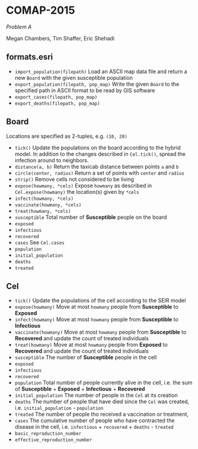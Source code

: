 COMAP-2015
==========

*Problem A*

Megan Chambers, Tim Shaffer, Eric Shehadi

formats.esri
------------
- `import_population(filepath)` Load an ASCII map data file and return a
  new `Board` with the given susceptible population
- `export_population(filepath, pop_map)` Write the given `Board` to the
  specified path in ASCII format to be read by GIS software
- `export_cases(filepath, pop_map)`
- `export_deaths(filepath, pop_map)`

Board
-----
Locations are specified as 2-tuples, e.g. `(10, 20)`
- `tick()` Update the populations on the board according to the hybrid model.
  In addition to the changes described in `Cel.tick()`, spread the infection
  around to neighbors.
- `distance(a, b)` Return the taxicab distance between points `a` and `b`
- `circle(center, radius)` Return a set of points with `center` and `radius`
- `strip()` Remove cells not considered to be living
- `expose(howmany, *cels)` Expose `howmany` as described in
  `Cel.expose(howmany)` the location(s) given by `*cels`
- `infect(howmany, *cels)`
- `vaccinate(howmany, *cels)`
- `treat(howmany, *cels)`
- `susceptible` Total number of __Susceptible__ people on the board
- `exposed`
- `infectious`
- `recovered`
- `cases` See `Cel.cases`
- `population`
- `initial_population`
- `deaths`
- `treated`

Cel
---
- `tick()` Update the populations of the cell according to the SEIR model
- `expose(howmany)` Move at most `howmany` people from __Susceptible__ to
  __Exposed__
- `infect(howmany)` Move at most `howmany` people from __Susceptible__ to
    __Infectious__
- `vaccinate(howmany)` Move at most `howmany` people from
  __Susceptible__ to __Recovered__ and update the count of treated individuals
- `treat(howmany)` Move at most `howmany` people from __Exposed__ to
  __Recovered__ and update the count of treated individuals
- `susceptible` The number of __Susceptible__ people in the cell
- `exposed`
- `infectious`
- `recovered`
- `population` Total number of people currently alive in the cell, i.e.
  the sum of __Susceptible__ + __Exposed__ + __Infectious__ + __Recovered__
- `initial_population` The number of people in the `Cel` at its creation
- `deaths` The number of people that have died since the `Cel` was created,
  i.e. `initial_population` - `population`
- `treated` The number of people tho received a vaccination or treatment,
- `cases` The cumulative number of people who have contracted the disease in
  the cell, i.e. `infectious` + `recovered` + `deaths` - `treated`
- `basic_reproduction_number`
- `effective_reproduction_number`
